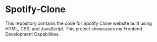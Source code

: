 # Spotify-Clone
This repository contains the code for Spotify Clone website built using HTML, CSS, and JavaScript. This project showcases my Frontend Development Capabilities.

